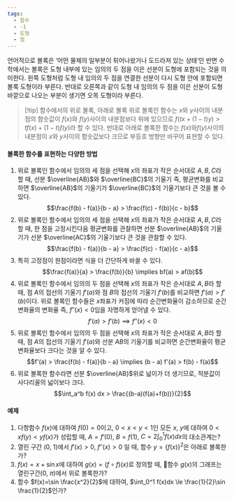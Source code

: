 ```yaml
---
tags:
  - 함수
  - -1
  - 도형
  - 점
---
```

언어적으로 볼록은 ‘어떤 물체의 일부분이 튀어나왔거나 도드라져 있는 상태’인 반면 수학에서는 볼록은 도형 내부에 있는 임의의 두 점을 이은 선분이 도형에 포함되는 것을 의미한다. 왼쪽 도형처럼 도형 내 임의의 두 점을 연결한 선분이 다시 도형 안에 포함되면 볼록 도형이라 부른다. 반대로 오른쪽과 같이 도형 내 임의의 두 점을 이은 선분이 도형 바깥으로 나오는 부분이 생기면 오목 도형이라 부른다.


>[!tip] 함수에서의 위로 볼록, 아래로 볼록
>위로 볼록인 함수는 $x$와 $y$사이의 내분점의 함숫값이 $f(x)$와 $f(y)$사이의 내분점보다 위에 있으므로 $f(tx+(1-t)y) > tf(x)+(1-t)f(y)$라 할 수 있다. 반대로 아래로 볼록한 함수는 $f(x)$와$f(y)$사이의 내분점이 $x$와 $y$사이의 함숫값보다 크므로 부등호 방향만 바꾸어 표현할 수 있다.


#### 볼록한 함수를 표현하는 다양한 방법


1. 위로 볼록인 함수에서 임의의 세 점을 선택해 $x$의 좌표가 작은 순서대로 $A, B, C$라 할 때, 선분 $\overline{AB}$와 $\overline{BC}$의 기울기 즉, 평균변화를 비교하면 $\overline{AB}$의 기울기가 $\overline{BC}$의 기울기보다 큰 것을 볼 수 있다.
$$\frac{f(b) - f(a)}{b - a} > \frac{f(c) - f(b)}{c - b}$$
2. 위로 볼록인 함수에서 임의의 세 점을 선택해 $x$의 좌표가 작은 순서대로 $A, B, C$라 할 때, 한 점을 고정시킨다음 평균변화를 관찰하면 선분 $\overline{AB}$의 기울기가 선분 $\overline{AC}$의 기울기보다 큰 것을 관찰할 수 있다. 
$$\frac{f(b) - f(a)}{b - a} > \frac{f(c) - f(a)}{c - a}$$
3. 특히 고정점이 원점이라면 식을 더 간단하게 바꿀 수 있다.
$$\frac{f(a)}{a} > \frac{f(b)}{b} \implies bf(a) > af(b)$$
4. 위로 볼록인 함수에서 임의의 두 점을 선택해 $x$의 좌표가 작은 순서대로 $A, B$라 할 때, 점 $A$의 접선의 기울기 $f'(a)$와 점 $B$의 접선의 기울기 $f'(b)$를 비교하면 $f'(a)>f'(b)$이다. 위로 볼록인 함수들은 $x$좌표가 커짐에 따라 순간변화율이 감소하므로 순간변화율의 변화율 즉, $f''(x) < 0$임을 자명하게 얻어낼 수 있다.
$$f'(a) > f'(b) \implies f''(x) < 0$$
5. 위로 볼록인 함수에서 임의의 두 점을 선택해 $x$의 좌표가 작은 순서대로 $A, B$라 할 때, 점 $A$의 접선의 기울기 $f'(a)$와 선분 $AB$의 기울기를 비교하면 순간변화율이 평균변화율보다 크다는 것을 알 수 있다.
$$f'(a) > \frac{f(b) - f(a)}{b - a} \implies (b - a) f'(a) > f(b) - f(a)$$
6. 위로 볼록한 함수라면 선분 $\overline{AB}$위로 넓이가 더 생기므로, 적분값이 사다리꼴의 넓이보다 크다.
$$\int_a^b f(x) dx > \frac{(b-a)(f(a)+f(b))}{2}$$
#### 예제
1. 다항함수 $f(x)$에 대하여 $f(0)=0$이고, $0<x<y<1$인 모든 $x,~y$에 대하여 $0<xf(y)<yf(x)$가 성립할 때, $A=f'(0)$, $B=f(1)$, $C=2 \int_0^1f(x)dx$의 대소관계는?
2. 열린 구간 $(0,~1)$에서 $f'(x)>0$, $f''(x)>0$ 일 때, 함수 $y=\{f(x)\}^2$은 아래로 볼록한가?
3. $f(x)=x+\sin x$에 대하여 $g(x)=(f \circ f)(x)$로 정의할 때, 함수 $g(x)$의 그래프는 열린구간$(0,~\pi)$에서 위로 볼록한가?
4. 함수 $f(x)=\sin \frac{x^2}{2}$에 대하여, $\int_0^1 f(x)dx \le \frac{1}{2}\sin \frac{1}{2}$인가?